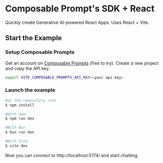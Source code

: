 # Composable Prompt's SDK + React

Quickly create Generative AI-powered React Apps.
Uses React + Vite.

## Start the Example

### Setup Composable Prompts

Get an account on [Composable Prompts](https://composableprompts.com/) (free to try).
Create a new project and copy the API key.

```bash
export VITE_COMPOSABLE_PROMPTS_API_KEY=<your api key>
```

### Launch the example

```bash
#at the repository root
$ npm install

#With npm
$ npm run dev

#With Bun
$ bun run dev

#With Vite
$ vite dev
```

Now you can connect to http://localhost:5174/ and start chatting.
